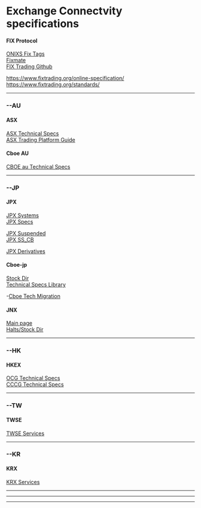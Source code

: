 # Exchange Connectvity specifications

#### FIX Protocol<br />

[ONIXS Fix Tags](https://www.onixs.biz/fix-dictionary/4.4/fields_by_tag.html)<br />
[Fixmate](https://fiximate.fixtrading.org/)<br />
[FIX Trading Github](https://github.com/FIXTradingCommunity)<br />

https://www.fixtrading.org/online-specification/
https://www.fixtrading.org/standards/

-------------------------------------------------------------

### --AU<br />
#### ASX<br />
[ASX Technical Specs](https://www.asxonline.com/public/documents/asx-trade-technical-library.html)<br />
[ASX Trading Platform Guide](https://www.asx.com.au/documents/products/asx-24-trading-platform-guide.pdf)<br />

#### Cboe AU<br />
[CBOE au Technical Specs](https://www.cboe.com/au/equities/support/technical/)<br />

-------------------------------------------------------------
### --JP<br />
#### JPX<br />
[JPX Systems](https://www.jpx.co.jp/english/systems/index.html)<br />
[JPX Specs](https://faqsd.jpx.co.jp/faq/show/3984?site_domain=en_application)<br />

[JPX Suspended](https://www.jpx.co.jp/english/markets/equities/suspended/index.html)<br />
[JPX SS_CB](https://www.jpx.co.jp/english/markets/equities/ss-reg/index.html)<br />

[JPX Derivatives](https://www.jpx.co.jp/english/derivatives/rules/index.html)<br />

#### Cboe-jp<br />
[Stock Dir](https://www.cboe.co.jp/en/get-connected/)<br />
[Technical Specs Library](https://www.cboe.co.jp/en/get-connected/get-connected-library/)<br />

-[Cboe Tech Migration](https://assets.website-files.com/62a7b0d177e4ab9ab3537a6e/62fabd1585594085f64e361a_Cboe%20Japan%20Technology%20Migration%20Overview%2C%20FINAL%20ENGLISH.pdf)

#### JNX<br />
[Main page](https://www.japannext.co.jp/)<br />
[Halts/Stock Dir](https://www.japannext.co.jp/en/trading)<br />

-------------------------------------------------------------
### --HK<br />
#### HKEX<br />
[OCG Technical Specs](https://www.hkex.com.hk/Mutual-Market/Stock-Connect/Reference-Materials/Technical-Documents?sc_lang=en)<br />
[CCCG Technical Specs](https://www.hkex.com.hk/Mutual-Market/Stock-Connect/Reference-Materials/Technical-Documents/CCCG-Specifications?sc_lang=en)<br />

-------------------------------------------------------------
### --TW<br />
#### TWSE
[TWSE Services](https://www.twse.com.tw/en/about/company/service.html)<br />

-------------------------------------------------------------
### --KR<br />
#### KRX<br />
[KRX Services](https://global.krx.co.kr/contents/GLB/04/0402/0402020000/GLB0402020000.jsp)<br />

-------------------------------------------------------------

-------------------------------------------------------------

-------------------------------------------------------------
